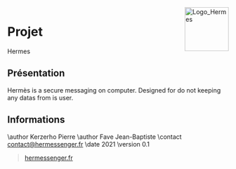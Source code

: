 <img src="https://zupimages.net/up/22/23/fmfc.png" alt="Logo_Hermes" width="100" align="right"/>
<!--https://www.zupimages.net-->

# Projet
Hermes

## Présentation
Hermès is a secure messaging on computer.
Designed for do not keeping any datas from is user.

<!--## Recette-->

## Informations

\author Kerzerho Pierre
\author Fave Jean-Baptiste
\contact contact@hermessenger.fr
\date 2021
\version 0.1
> [hermessenger.fr](https://hermessenger.fr)

